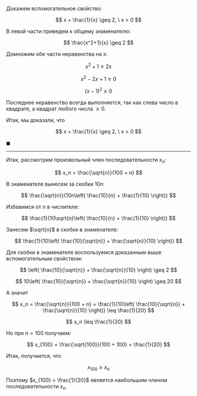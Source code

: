 Докажем вспомогательное свойство:

$$ x + \frac{1}{x} \geq 2, \ x > 0 $$

В левой части приведем к общему знаменателю:

$$ \frac{x^2+1}{x} \geq 2 $$

Домножим обе части неравенства на $x$:

$$ x^2+1 \geq 2x $$

$$ x^2-2x+1 \geq 0 $$

$$ (x-1)^2 \geq 0 $$

Последнее неравенство всегда выполняется, так как слева число в квадрате, а квадрат любого числа $\geq 0$.

Итак, мы доказали, что

$$ x + \frac{1}{x} \geq 2, \ x > 0 $$

$\blacksquare$

---

Итак, рассмотрим произвольный член последовательности $x_n$:

$$ x_n = \frac{\sqrt{n}}{100 + n} $$

В знаменателе вынесем за скобки $10n$:

$$ \frac{\sqrt{n}}{10n\left( \frac{10}{n} + \frac{1}{10} \right)} $$

Избавимся от $n$ в числителе:

$$ \frac{1}{10\sqrt{n}\left( \frac{10}{n} + \frac{1}{10} \right)} $$

Занесем $\sqrt{n}$ в скобки в знаменателе:

$$ \frac{1}{10\left( \frac{10}{\sqrt{n}} + \frac{\sqrt{n}}{10} \right)} $$

Для скобки в знаменателе воспользуемся доказанным выше вспомогательным свойством:

$$ \left( \frac{10}{\sqrt{n}} + \frac{\sqrt{n}}{10} \right) \geq 2 $$

$$ 10\left( \frac{10}{\sqrt{n}} + \frac{\sqrt{n}}{10} \right) \geq 20 $$

А значит

$$ x_n = \frac{\sqrt{n}}{100 + n} = \frac{1}{10\left( \frac{10}{\sqrt{n}} + \frac{\sqrt{n}}{10} \right)} \leq \frac{1}{20} $$

$$ x_n \leq \frac{1}{20} $$

Но при $n=100$ получаем:

$$ x_{100} = \frac{\sqrt{100}}{100 + 100} = \frac{1}{20} $$

Итак, получается, что

$$ x_{100} \geq x_n $$

Поэтому $x_{100} = \frac{1}{20}$ является наибольшим членом последовательности $x_n$.